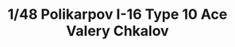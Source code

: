 ---
layout: product
title: "1/48 Polikarpov I-16 Type 10 Ace Valery Chkalov"
price: "1900" 
desc: "Maketa"
img_path: "/assets/img/ARK48001.webp"
brand: "Ark Models"
available: false
special_offer: false
new: false
soon: false
cat: "010000"
subcat: "015000"
subsubcat: "0N/A"
sifra: "ARK48001"
popular: false
---